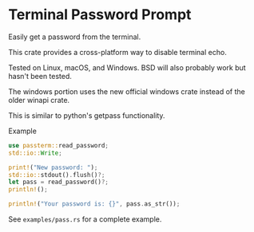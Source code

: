 # Terminal Password Prompt

Easily get a password from the terminal.

This crate provides a cross-platform way to disable terminal echo.

Tested on Linux, macOS, and Windows. BSD will also probably work but hasn't
been tested.

The windows portion uses the new official windows crate instead of
the older winapi crate.

This is similar to python's getpass functionality.

Example

```rust
use passterm::read_password;
std::io::Write;

print!("New password: ");
std::io::stdout().flush()?;
let pass = read_password()?;
println!();

println!("Your password is: {}", pass.as_str());
```

See `examples/pass.rs` for a complete example.
